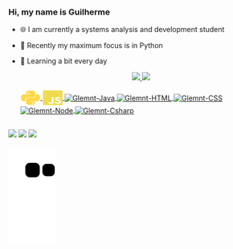 ### Hi, my name is Guilherme

- 🌐 I am currently a systems analysis and development student
- 🎯 Recently my maximum focus is in Python
- 🌱 Learning a bit every day

  <div align="center">
  <a href="https://github.com/Glemnt">          
  <img height="180em" src="https://github-readme-stats-git-masterrstaa-rickstaa.vercel.app/api?username=Glemnt&show_icons=true&theme=github_dark&include_all_commits=true&count_private=true"/>
  <img height="180em" src="https://github-readme-stats-git-masterrstaa-rickstaa.vercel.app/api/top-langs/?username=Glemnt&layout=compact&langs_count=7&theme=github_dark"/>
  </div>

  <div style="display: inline_block"><br>
  <img align="center" alt="Glemnt-Python" height="30" width="40" src="https://raw.githubusercontent.com/devicons/devicon/master/icons/python/python-plain.svg">
  <img align="center" alt="Glemnt-Js" height="30" width="40" src="https://raw.githubusercontent.com/devicons/devicon/master/icons/javascript/javascript-plain.svg">
  <img align="center" alt="Glemnt-Java" height="30" width="40" src="https://cdn.jsdelivr.net/gh/devicons/devicon/icons/java/java-plain.svg" />
  <img align="center" alt="Glemnt-HTML" height="30" width="40" src="https://cdn.jsdelivr.net/gh/devicons/devicon/icons/html5/html5-plain.svg" />          
  <img align="center" alt="Glemnt-CSS" height="30" width="40" src="https://cdn.jsdelivr.net/gh/devicons/devicon/icons/css3/css3-plain.svg" />  
  <img align="center" alt="Glemnt-Node" height="30" width="40" src="https://cdn.jsdelivr.net/gh/devicons/devicon/icons/nodejs/nodejs-plain.svg" /> 
  <img align="center" alt="Glemnt-Csharp" height="30" width="40" src="https://cdn.jsdelivr.net/gh/devicons/devicon/icons/php/php-plain.svg" />       
</div>
  
 ##
  
  <div> 
  
  <a href="https://www.instagram.com/guimonteiro__/" target="_blank"><img src="https://img.shields.io/badge/-Instagram-%23E4405F?style=for-the-badge&logo=instagram&logoColor=white" target="_blank"></a>
  <a href = "mailto:monteirogui01@gmail.com"><img src="https://img.shields.io/badge/-Gmail-%23333?style=for-the-badge&logo=gmail&logoColor=white" target="_blank"></a>
  <a href="https://www.linkedin.com/in/monteirogui01/" target="_blank"><img src="https://img.shields.io/badge/-LinkedIn-%230077B5?style=for-the-badge&logo=linkedin&logoColor=white" target="_blank"></a> 
 
  ![Snake animation](https://github.com/rafaballerini/rafaballerini/blob/output/github-contribution-grid-snake.svg)
 
</div>
 
